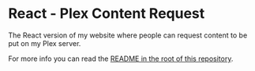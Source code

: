 # React - Plex Content Request

The React version of my website where people can request content to be put on my Plex server.

For more info you can read the [README in the root of this repository](https://github.com/BelgianNoise/web-frameworks).
